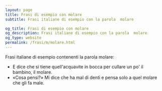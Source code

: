 ```yaml
---
layout: page
title: Frasi di esempio con molare 
subtitle: Frasi italiane di esempio con la parola  molare

og_title: Frasi di esempio con molare 
og_description: Frasi italiane di esempio con la parola  molare
og_type: website
permalink: /frasi/m/molare.html
---
```


Frasi italiane di esempio contenenti la parola molare:


- E dice che si tiene quell'acquavite in bocca per cullare un po' il bambino, il molare.
- «Cosa pensi?» Mi dice che ha mal di denti e pensa solo a quel molare che gli fa male.
